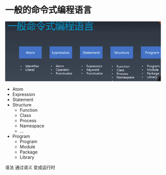 # 一般的命令式编程语言

![](2021-01-31-15-44-34.png)

- Atom
- Expression
- Statement
- Structure
  - Function
  - Class
  - Process
  - Namespace
  - ...
- Program
  - Program
  - Module
  - Package
  - Library

语法 通过语义 变成运行时
